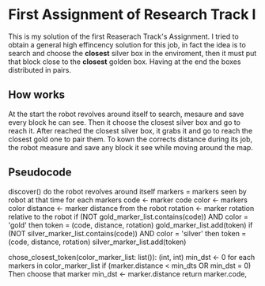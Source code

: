 First Assignment of Research Track I
================================

This is my solution of the first Reaserach Track's Assignment. I tried to obtain a general high effincency solution for this job, in fact the idea is to search and choose the **closest** silver box in the enviroment, then it must put that block close to the **closest** golden box. Having at the end the boxes distributed in pairs.

How works
----------------------
At the start the robot revolves around itself to search, mesaure and save every block he can see. Then it choose the closest silver box and go to reach it. After reached the closest silver box, it grabs it and go to reach the closest gold one to pair them. 
To kown the corrects distance during its job, the robot measure and save any block it see while moving around the map. 

## Pseudocode

discover()
        do the robot revolves around itself
        markers = markers seen by robot at that time
        for each markers
                code <- marker code
                color <- markers color 
                distance <- marker distance from the robot
                rotation <- marker rotation relative to the robot
                if (NOT gold_marker_list.contains(code)) AND color = 'gold' then
                        token = (code, distance, rotation)
                        gold_marker_list.add(token)
                if (NOT silver_marker_list.contains(code)) AND color = 'silver' then
                        token = (code, distance, rotation)
                        silver_marker_list.add(token)

chose_closest_token(color_marker_list: list()): (int, int)
        min_dst <- 0
        for each markers in color_marker_list
                if (marker.distance < min_dts OR min_dst = 0) Then
                        choose that marker
                        min_dst <- marker.distance
        return marker.code, 
              
              
              
        
